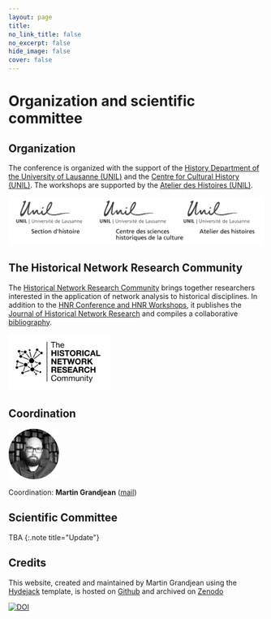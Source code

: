 ```yaml
---
layout: page
title: 
no_link_title: false 
no_excerpt: false 
hide_image: false
cover: false
---
```


# Organization and scientific committee

## Organization
The conference is organized with the support of the [History Department of the University of Lausanne (UNIL)](https://unil.ch/hist/home.html) and the [Centre for Cultural History (UNIL)](https://www.unil.ch/shc/home.html). The workshops are supported by the [Atelier des Histoires (UNIL)](https://www.unil.ch/atelier-des-histoires/fr/home.html).

<a href="https://unil.ch/hist/home.html"><img src="https://raw.githubusercontent.com/historicalnetworkresearch/lausanne/master/img/unil_logos.png" style="width:600px"></a>

## The Historical Network Research Community
The [Historical Network Research Community](https://historicalnetworkresearch.org/) brings together researchers interested in the application of network analysis to historical disciplines. In addition to the [HNR Conference and HNR Workshops](https://historicalnetworkresearch.org/hnr-events/), it publishes the [Journal of Historical Network Research](https://jhnr.uni.lu/index.php/jhnr/index) and compiles a collaborative [bibliography](https://historicalnetworkresearch.org/bibliography/).

<a href="https://historicalnetworkresearch.org/"><img src="https://raw.githubusercontent.com/historicalnetworkresearch/lausanne/master/img/hnr_logo_vector.png" style="width:200px"></a>

## Coordination

<a href="http://www.martingrandjean.ch"><img src="https://raw.githubusercontent.com/historicalnetworkresearch/lausanne/master/img/martingrandjean.png" style="width:100px"></a> 

Coordination: **Martin Grandjean** ([mail](mailto:martin.grandjean@unil.ch))

## Scientific Committee

TBA
{:.note title="Update"}

## Credits

This website, created and maintained by Martin Grandjean using the [Hydejack](https://hydejack.com/) template, is hosted on [Github](https://github.com/historicalnetworkresearch/lausanne) and archived on [Zenodo](https://doi.org/10.5281/zenodo.10084450) 

<a href="https://doi.org/10.5281/zenodo.10084450"><img src="https://zenodo.org/badge/DOI/10.5281/zenodo.10084450.svg" alt="DOI"></a>
